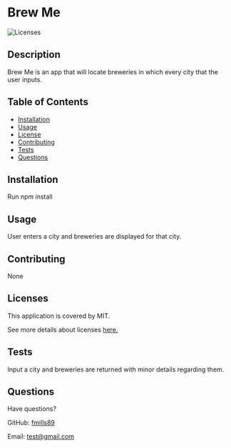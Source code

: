 
  # Brew Me

  ![Licenses](https://img.shields.io/static/v1?label=License&message=MIT&color=BLUE)

  ## Description
  Brew Me is an app that will locate breweries in which every city that the user inputs.

  ## Table of Contents

  * [Installation](#installation)
  * [Usage](#usage)
  * [License](#license)
  * [Contributing](#contributing)
  * [Tests](#tests)
  * [Questions](#questions)


  ## Installation
  Run npm install

  ## Usage
  User enters a city and breweries are displayed for that city.

  ## Contributing
  None

  ## Licenses
  This application is covered by MIT.

  See more details about licenses <a href='https://choosealicense.com/licenses/'>here.</a>

  ## Tests
  Input a city and breweries are returned with minor details regarding them.

  ## Questions
  Have questions? 

  
  GitHub: [fmills89](https://www.github.com/fmills89) 

  Email: test@gmail.com
